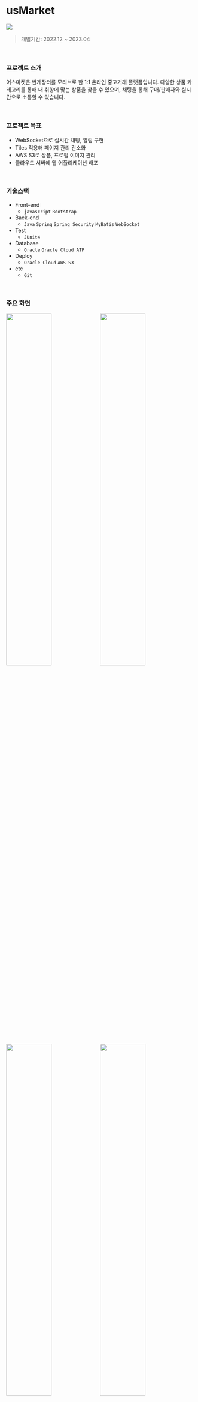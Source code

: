 # usMarket
<img src="https://github.com/yujeong1789/usMarket/assets/73736082/07f6eea0-7b17-492e-acc7-d52f07d9ee2e"/>

>개발기간: 2022.12 ~ 2023.04 

<br>

### 프로젝트 소개
어스마켓은 번개장터를 모티브로 한 1:1 온라인 중고거래 플랫폼입니다. 다양한 상품 카테고리를 통해 내 취향에 맞는 상품을 찾을 수 있으며, 채팅을 통해 구매/판매자와 실시간으로 소통할 수 있습니다. 

<br> 

### 프로젝트 목표
- WebSocket으로 실시간 채팅, 알림 구현
- Tiles 적용해 페이지 관리 간소화
- AWS S3로 상품, 프로필 이미지 관리
- 클라우드 서버에 웹 어플리케이션 배포

<br>

### 기술스택
- Front-end
  - `javascript` `Bootstrap` 
- Back-end
  - `Java` `Spring` `Spring Security` `MyBatis` `WebSocket`
- Test
  - `JUnit4`
- Database
  - `Oracle` `Oracle Cloud ATP`
- Deploy
  - `Oracle Cloud` `AWS S3`
- etc
  - `Git`

<br>

### 주요 화면
<div style="display=flex;flex-wrap=wrap;justify-content=space-between">
  <img style="object-fit=contain;width:49%;" src="https://github.com/yujeong1789/usMarket/assets/73736082/04da4195-9eb8-43e4-872c-f7f1924e3344">
  <img style="object-fit=contain;width:49%" src="https://github.com/yujeong1789/usMarket/assets/73736082/a7a6aceb-bda7-465f-95c0-24eda05309fd">
</div>
<br><br>
<div style="display=flex;flex-wrap=wrap;justify-content=space-between">
  <img style="object-fit=contain;width:49%" src="https://github.com/yujeong1789/usMarket/assets/73736082/410ab75c-7ad0-4dad-9544-540dfdfd6f84">
  <img style="object-fit=contain;width:49%" src="https://github.com/yujeong1789/usMarket/assets/73736082/e9900291-d9b8-41bd-94ae-c0ce83148702">
  
</div>
<br><br>
<div style="display=flex;flex-wrap=wrap;justify-content=space-between">
  <img style="object-fit=contain;width:49%" src="https://github.com/yujeong1789/usMarket/assets/73736082/031c62d0-df8f-48ab-abf3-23b0a4da4dd2">
</div>

<br>

### 구현 기능
- **비회원**
  - 회원가입 (SMTP 이용한 이메일 인증 적용)
  - 상품 조회
  - 공지사항 조회
- **회원**
  1. 상품
      - 상품 조회
      - 상품 등록, 삭제
      - 상품 판매상태 변경 (판매 중, 예약 중)
      - 상품 찜 등록, 해제
      - 상품 구매 (구매시 채팅으로 알림 발송)
      - 채팅방 이동
      
  2. 마이페이지
      - 등록된 상품 조회
      - 찜한 상품 조회
      - 작성된 후기 조회
      - 회원 정보 수정
      
  3. 거래내역
      - 구매/판매 목록 조회
      - 거래내역 상세 조회
      - 거래상태 변경 (변경시 채팅으로 알림 발송)
      - 후기 작성
  4. 채팅
      - 채팅방 생성
      - 채팅방 목록 조회
      - 채팅방 상세 조회
      - 채팅 전송
      - 알림일 경우 거래내역 이동
  5. qna
      - 문의 작성
      - 문의 목록 조회
      - 문의 상세 조회
  6. 공지사항
      - 공지사항 목록 조회
      - 공지사항 상세 조회
- **관리자**
  1. 회원
      - 가입 회원 목록 조회 (Chart.js 사용해 차트화)
      - 회원 상세 조회
  3. 결제
      - 발생 결제 목록 조회 (Chart.js 사용해 차트화)
  5. 신고
      - 접수된 신고 목록 조회
      - 신고 상세 조회 (사유별 부가정보 출력)
      - 신고 제재 등록
  7. 문의
      - 접수된 문의 목록 조회
      - 문의 상세 조회
      - 문의 답변 등록
  9. 공지사항
      - 공지사항 목록 조회
      - 공지사항 등록, 조회, 수정, 삭제
